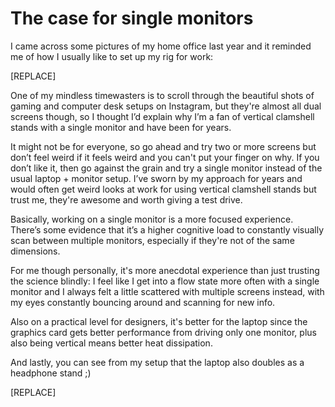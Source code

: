 # The case for single monitors

I came across some pictures of my home office last year and it reminded me of how I usually like to set up my rig for work:

[REPLACE]

One of my mindless timewasters is to scroll through the beautiful shots of gaming and computer desk setups on Instagram, but they're almost all dual screens though, so I thought I’d explain why I’m a fan of vertical clamshell stands with a single monitor and have been for years.

It might not be for everyone, so go ahead and try two or more screens but don’t feel weird if it feels weird and you can't put your finger on why. If you don’t like it, then go against the grain and try a single monitor instead of the usual laptop + monitor setup. I’ve sworn by my approach for years and would often get weird looks at work for using vertical clamshell stands but trust me, they're awesome and worth giving a test drive.

Basically, working on a single monitor is a more focused experience. There’s some evidence that it’s a higher cognitive load to constantly visually scan between multiple monitors, especially if they're not of the same dimensions.

For me though personally, it's more anecdotal experience than just trusting the science blindly: I feel like I get into a flow state more often with a single monitor and I always felt a little scattered with multiple screens instead, with my eyes constantly bouncing around and scanning for new info.

Also on a practical level for designers, it's better for the laptop since the graphics card gets better performance from driving only one monitor, plus also being vertical means better heat dissipation.

And lastly, you can see from my setup that the laptop also doubles as a headphone stand ;)

[REPLACE]